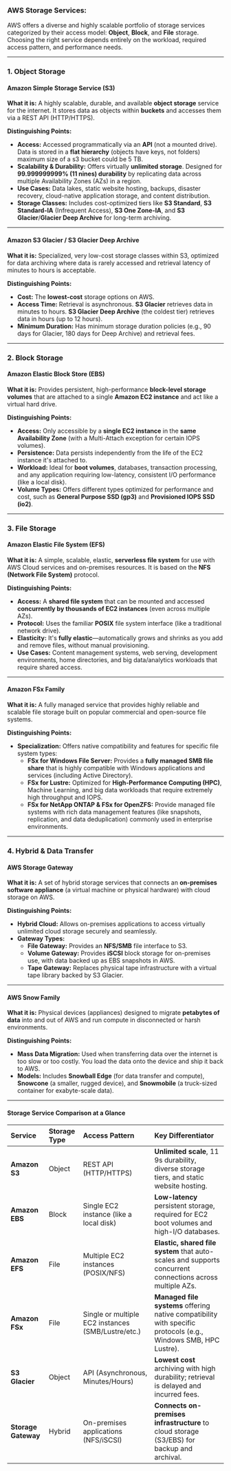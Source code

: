 ### AWS Storage Services:

AWS offers a diverse and highly scalable portfolio of storage services categorized by their access model: **Object**, **Block**, and **File** storage. Choosing the right service depends entirely on the workload, required access pattern, and performance needs.

***

### 1. Object Storage

#### **Amazon Simple Storage Service (S3)**
**What it is:** A highly scalable, durable, and available **object storage** service for the internet. It stores data as objects within **buckets** and accesses them via a REST API (HTTP/HTTPS).

**Distinguishing Points:**
* **Access:** Accessed programmatically via an **API** (not a mounted drive). Data is stored in a **flat hierarchy** (objects have keys, not folders) maximum size of a s3 bucket could be 5 TB.
* **Scalability & Durability:** Offers virtually **unlimited storage**. Designed for **99.999999999% (11 nines) durability** by replicating data across multiple Availability Zones (AZs) in a region.
* **Use Cases:** Data lakes, static website hosting, backups, disaster recovery, cloud-native application storage, and content distribution.
* **Storage Classes:** Includes cost-optimized tiers like **S3 Standard**, **S3 Standard-IA** (Infrequent Access), **S3 One Zone-IA**, and **S3 Glacier**/**Glacier Deep Archive** for long-term archiving.

---

#### **Amazon S3 Glacier / S3 Glacier Deep Archive**

**What it is:** Specialized, very low-cost storage classes within S3, optimized for data archiving where data is rarely accessed and retrieval latency of minutes to hours is acceptable.

**Distinguishing Points:**
* **Cost:** The **lowest-cost** storage options on AWS.
* **Access Time:** Retrieval is asynchronous. **S3 Glacier** retrieves data in minutes to hours. **S3 Glacier Deep Archive** (the coldest tier) retrieves data in hours (up to 12 hours).
* **Minimum Duration:** Has minimum storage duration policies (e.g., 90 days for Glacier, 180 days for Deep Archive) and retrieval fees.

***

### 2. Block Storage

#### **Amazon Elastic Block Store (EBS)**

**What it is:** Provides persistent, high-performance **block-level storage volumes** that are attached to a single **Amazon EC2 instance** and act like a virtual hard drive.

**Distinguishing Points:**
* **Access:** Only accessible by a **single EC2 instance** in the **same Availability Zone** (with a Multi-Attach exception for certain IOPS volumes).
* **Persistence:** Data persists independently from the life of the EC2 instance it's attached to.
* **Workload:** Ideal for **boot volumes**, databases, transaction processing, and any application requiring low-latency, consistent I/O performance (like a local disk).
* **Volume Types:** Offers different types optimized for performance and cost, such as **General Purpose SSD (gp3)** and **Provisioned IOPS SSD (io2)**.

***

### 3. File Storage

#### **Amazon Elastic File System (EFS)**

**What it is:** A simple, scalable, elastic, **serverless file system** for use with AWS Cloud services and on-premises resources. It is based on the **NFS (Network File System)** protocol.

**Distinguishing Points:**
* **Access:** A **shared file system** that can be mounted and accessed **concurrently by thousands of EC2 instances** (even across multiple AZs).
* **Protocol:** Uses the familiar **POSIX** file system interface (like a traditional network drive).
* **Elasticity:** It's **fully elastic**—automatically grows and shrinks as you add and remove files, without manual provisioning.
* **Use Cases:** Content management systems, web serving, development environments, home directories, and big data/analytics workloads that require shared access.

---

#### **Amazon FSx Family**

**What it is:** A fully managed service that provides highly reliable and scalable file storage built on popular commercial and open-source file systems.

**Distinguishing Points:**
* **Specialization:** Offers native compatibility and features for specific file system types:
    * **FSx for Windows File Server:** Provides a **fully managed SMB file share** that is highly compatible with Windows applications and services (including Active Directory).
    * **FSx for Lustre:** Optimized for **High-Performance Computing (HPC)**, Machine Learning, and big data workloads that require extremely high throughput and IOPS.
    * **FSx for NetApp ONTAP & FSx for OpenZFS:** Provide managed file systems with rich data management features (like snapshots, replication, and data deduplication) commonly used in enterprise environments.

***

### 4. Hybrid & Data Transfer

#### **AWS Storage Gateway**

**What it is:** A set of hybrid storage services that connects an **on-premises software appliance** (a virtual machine or physical hardware) with cloud storage on AWS.

**Distinguishing Points:**
* **Hybrid Cloud:** Allows on-premises applications to access virtually unlimited cloud storage securely and seamlessly.
* **Gateway Types:**
    * **File Gateway:** Provides an **NFS/SMB** file interface to S3.
    * **Volume Gateway:** Provides **iSCSI** block storage for on-premises use, with data backed up as EBS snapshots in AWS.
    * **Tape Gateway:** Replaces physical tape infrastructure with a virtual tape library backed by S3 Glacier.

---

#### **AWS Snow Family**

**What it is:** Physical devices (appliances) designed to migrate **petabytes of data** into and out of AWS and run compute in disconnected or harsh environments.

**Distinguishing Points:**
* **Mass Data Migration:** Used when transferring data over the internet is too slow or too costly. You load the data onto the device and ship it back to AWS.
* **Models:** Includes **Snowball Edge** (for data transfer and compute), **Snowcone** (a smaller, rugged device), and **Snowmobile** (a truck-sized container for exabyte-scale data).

***

#### Storage Service Comparison at a Glance

| Service | Storage Type | Access Pattern | Key Differentiator |
| :--- | :--- | :--- | :--- |
| **Amazon S3** | Object | REST API (HTTP/HTTPS) | **Unlimited scale**, 11 9s durability, diverse storage tiers, and static website hosting. |
| **Amazon EBS** | Block | Single EC2 instance (like a local disk) | **Low-latency** persistent storage, required for EC2 boot volumes and high-I/O databases. |
| **Amazon EFS** | File | Multiple EC2 instances (POSIX/NFS) | **Elastic, shared file system** that auto-scales and supports concurrent connections across multiple AZs. |
| **Amazon FSx** | File | Single or multiple EC2 instances (SMB/Lustre/etc.) | **Managed file systems** offering native compatibility with specific protocols (e.g., Windows SMB, HPC Lustre). |
| **S3 Glacier** | Object | API (Asynchronous, Minutes/Hours) | **Lowest cost** archiving with high durability; retrieval is delayed and incurred fees. |
| **Storage Gateway** | Hybrid | On-premises applications (NFS/iSCSI) | **Connects on-premises infrastructure** to cloud storage (S3/EBS) for backup and archival. |
